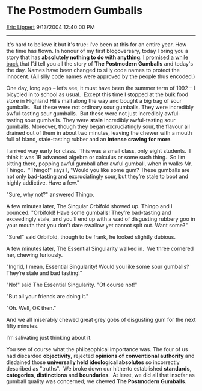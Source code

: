 # The Postmodern Gumballs

[Eric Lippert](https://social.msdn.microsoft.com/profile/Eric%20Lippert) 9/13/2004 12:40:00 PM

-----

It's hard to believe it but it's true: I've been at this for an entire year. How the time has flown. In honour of my first blogoversary, today I bring you a story that has **absolutely nothing to do with anything**. [I promised a while back](http://blogs.msdn.com/ericlippert/archive/2004/03/04/83981.aspx) that I’d tell you all the story of **The Postmodern Gumballs** and today's the day. Names have been changed to silly code names to protect the innocent. (All silly code names were approved by the people thus encoded.)

One day, long ago – let’s see, it must have been the summer term of 1992 – I bicycled in to school as usual.  Except this time I stopped at the bulk food store in Highland Hills mall along the way and bought a big bag of sour gumballs.  But these were not ordinary sour gumballs. They were incredibly awful-tasting sour gumballs.  But these were not just incredibly awful-tasting sour gumballs. They were **stale** incredibly awful-tasting sour gumballs. Moreover, though they began excruciatingly sour, the flavour all drained out of them in about two minutes, leaving the chewer with a mouth full of bland, stale-tasting rubber and an **intense craving for more**.

I arrived way early for class.  This was a small class, only eight students.  I think it was 1B advanced algebra or calculus or some such thing.  So I’m sitting there, popping awful gumball after awful gumball, when in walks Mr. Thingo.  "Thingo\!" says I, "Would you like some gum? These gumballs are not only bad-tasting and excruciatingly sour, but they’re stale to boot and highly addictive. Have a few."

"Sure, why not?" answered Thingo.

A few minutes later, The Singular Orbifold showed up. Thingo and I pounced. "Orbifold\! Have some gumballs\! They’re bad-tasting and exceedingly stale, and you’ll end up with a wad of disgusting rubbery goo in your mouth that you don’t dare swallow yet cannot spit out. Want some?"

"Sure\!" said Orbifold, though to be frank, he looked slightly dubious.

A few minutes later, The Essential Singularity walked in.  We three cornered her, chewing furiously.

"Ingrid, I mean, Essential Singularity\! Would you like some sour gumballs? They’re stale and bad tasting\!"

"No\!" said The Essential Singularity. "Of course not\!"

"But all your friends are doing it."

"Oh. Well, OK then."

And we all miserably chewed great grey gobs of disgusting gum for the next fifty minutes.

I’m salivating just thinking about it.

You see of course what the philosophical importance was. The four of us had discarded **objectivity**, rejected **opinions of** **conventional authority** and disdained those **universally held** **ideological absolutes** so incorrectly described as "truths".  We broke down our hitherto established **standards**, **categories**, **distinctions** and **boundaries**.  At least, we did all that insofar as gumball quality was concerned; we chewed **The Postmodern Gumballs.**

